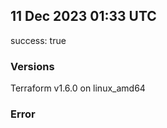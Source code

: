 ## 11 Dec 2023 01:33 UTC

success: true

### Versions

Terraform v1.6.0 on linux_amd64

### Error



